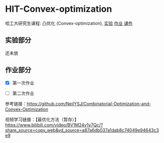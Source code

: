 # HIT-Convex-optimization

哈工大研究生课程: 凸优化 (Convex-optimization), [实验](./lab) [作业](./homework) [课件](./slides)

## 实验部分
还未放

## 作业部分

* [x] 第一次作业
* [ ] 第二次作业


参考链接：https://github.com/NeilYSJ/Combinatorial-Optimization-and-Convex-Optimization

视频学习链接：【最优化方法（暂存）】 https://www.bilibili.com/video/BV1M24y1v7Qc/?share_source=copy_web&vd_source=a87a6db037a1dab8c74049e94643c3e9